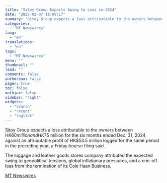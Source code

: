 ```yaml
---
title: "Sitoy Group Expects Swing to Loss in 2024"
date: "2025-02-07 18:09:17"
summary: "Sitoy Group expects a loss attributable to the owners between HK$60 million and HK$75 million for the six months ended Dec. 31, 2024, against an attributable profit of HK$53.5 million logged for the same period in the preceding year, a Friday bourse filing said. The luggage and leather goods stores..."
categories:
  - "MT Newswires"
lang:
  - "en"
translations:
  - "en"
tags:
  - "MT Newswires"
menu: ""
thumbnail: ""
lead: ""
comments: false
authorbox: false
pager: true
toc: false
mathjax: false
sidebar: "right"
widgets:
  - "search"
  - "recent"
  - "taglist"
---
```


Sitoy Group expects a loss attributable to the owners between HK$60 million and HK$75 million for the six months ended Dec. 31, 2024, against an attributable profit of HK$53.5 million logged for the same period in the preceding year, a Friday bourse filing said.

The luggage and leather goods stores company attributed the expected swing to geopolitical tensions, global inflationary pressures, and a one-off loss from the termination of its Cole Haan Business.

[MT Newswires](https://www.tradingview.com/news/mtnewswires.com:20250207:G2465089:0/)
